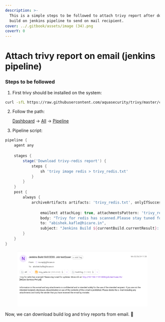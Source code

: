 ```yaml
---
description: >-
  This is a simple steps to be followed to attach trivy report after docker
  build on jenkins pipeline to send on mail recipient.
cover: ../.gitbook/assets/image (34).png
coverY: 0
---
```


# Attach trivy report on email (jenkins pipeline)

### Steps to be followed

1. First trivy should be installed on the system:&#x20;

```bash
curl -sfL https://raw.githubusercontent.com/aquasecurity/trivy/master/contrib/install.sh | sh -s -- -b /usr/bin
```

2.  Follow the path:&#x20;

    [Dashboard](http://localhost:8080/) ->  [All](http://localhost:8080/view/all/) -> [Pipeline](https://localhost:8080)&#x20;
3. Pipeline script:&#x20;

```groovy
pipeline {
    agent any
    
    stages {
        stage('Download trivy-redis report') {
            steps {
                sh 'trivy image redis > trivy_redis.txt'
            }
        }
    }
    post {
        always {
            archiveArtifacts artifacts: 'trivy_redis.txt', onlyIfSuccessful: true
            
                emailext attachLog: true, attachmentsPattern: 'trivy_redis.txt',
                body: "Trivy for redis has scanned.Please stay tuned for updates. More info at: ${env.BUILD_URL}",
                to: "abishek.kafle@hicare.in",
                subject: "Jenkins Build ${currentBuild.currentResult}: Job ${env.JOB_NAME}"
        }
    }
}
```

<figure><img src="../.gitbook/assets/image (34).png" alt=""><figcaption></figcaption></figure>

Now, we can download build log and trivy reports from email. :tada:
